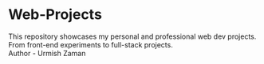 # Web-Projects
This repository showcases my personal and professional web dev projects. From front-end experiments to full-stack projects.
<br>
Author - Urmish Zaman
